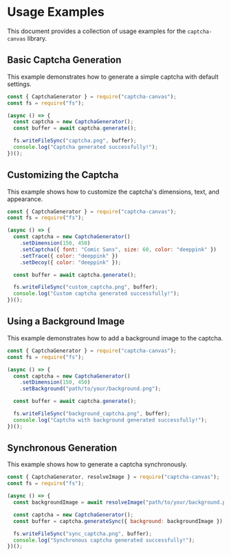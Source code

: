 # Usage Examples

This document provides a collection of usage examples for the `captcha-canvas` library.

## Basic Captcha Generation

This example demonstrates how to generate a simple captcha with default settings.

```javascript
const { CaptchaGenerator } = require("captcha-canvas");
const fs = require("fs");

(async () => {
  const captcha = new CaptchaGenerator();
  const buffer = await captcha.generate();

  fs.writeFileSync("captcha.png", buffer);
  console.log("Captcha generated successfully!");
})();
```

## Customizing the Captcha

This example shows how to customize the captcha's dimensions, text, and appearance.

```javascript
const { CaptchaGenerator } = require("captcha-canvas");
const fs = require("fs");

(async () => {
  const captcha = new CaptchaGenerator()
    .setDimension(150, 450)
    .setCaptcha({ font: "Comic Sans", size: 60, color: "deeppink" })
    .setTrace({ color: "deeppink" })
    .setDecoy({ color: "deeppink" });

  const buffer = await captcha.generate();

  fs.writeFileSync("custom_captcha.png", buffer);
  console.log("Custom captcha generated successfully!");
})();
```

## Using a Background Image

This example demonstrates how to add a background image to the captcha.

```javascript
const { CaptchaGenerator } = require("captcha-canvas");
const fs = require("fs");

(async () => {
  const captcha = new CaptchaGenerator()
    .setDimension(150, 450)
    .setBackground("path/to/your/background.png");

  const buffer = await captcha.generate();

  fs.writeFileSync("background_captcha.png", buffer);
  console.log("Captcha with background generated successfully!");
})();
```

## Synchronous Generation

This example shows how to generate a captcha synchronously.

```javascript
const { CaptchaGenerator, resolveImage } = require("captcha-canvas");
const fs = require("fs");

(async () => {
  const backgroundImage = await resolveImage("path/to/your/background.png");

  const captcha = new CaptchaGenerator();
  const buffer = captcha.generateSync({ background: backgroundImage });

  fs.writeFileSync("sync_captcha.png", buffer);
  console.log("Synchronous captcha generated successfully!");
})();
```
